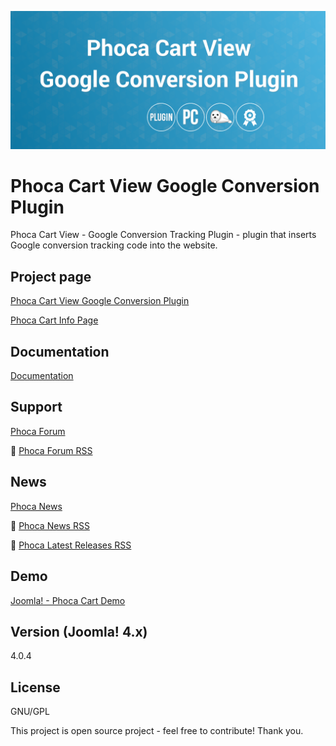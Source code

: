 



![Phoca Cart View Google Conversion Plugin](https://github.com/PhocaCz/PhocaCartViewGoogleConversionPlugin/blob/main/google_conversion.png?raw=true)

# Phoca Cart View Google Conversion Plugin



Phoca Cart View - Google Conversion Tracking Plugin - plugin that inserts Google conversion tracking code into the website.



## Project page

[Phoca Cart View Google Conversion Plugin](https://www.phoca.cz/phocacart-extensions/2-plugins/76-phoca-cart-view-google-conversion-plugin)

[Phoca Cart Info Page](https://www.phoca.cz/project/phocacart-joomla-ecommerce)



## Documentation

[Documentation](https://www.phoca.cz/documentation/category/115-phoca-cart)





## Support

[Phoca Forum](https://www.phoca.cz/forum)

:bell: [Phoca Forum RSS](https://www.phoca.cz/forum/app.php/feed)



## News

[Phoca News](https://www.phoca.cz/news)

:bell: [Phoca News RSS](https://www.phoca.cz/news?format=feed&type=rss)

:bell: [Phoca Latest Releases RSS](https://www.phoca.cz/download/feed/111?format=feed&type=rss)



## Demo

[Joomla! - Phoca Cart Demo](https://www.phoca.cz/phocacart4demo/)



## Version (Joomla! 4.x)

4.0.4



## License

GNU/GPL



This project is open source project - feel free to contribute! Thank you.
